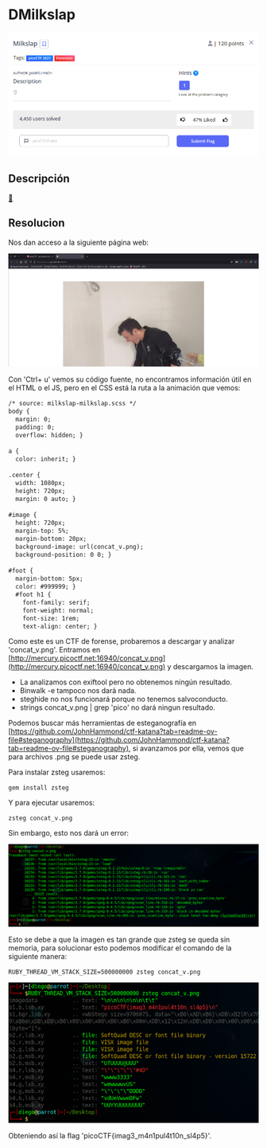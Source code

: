 # DMilkslap
![Descripcion del CTF](img/description.png)

## Descripción
[🥛](http://mercury.picoctf.net:16940/)

## Resolucion
Nos dan acceso a la siguiente página web:

![Web](img/page.png)

Con 'Ctrl+ u' vemos su código fuente, no encontramos información útil en el HTML o el JS, pero en el CSS está la ruta a la animación que vemos:

```
/* source: milkslap-milkslap.scss */
body {
  margin: 0;
  padding: 0;
  overflow: hidden; }

a {
  color: inherit; }

.center {
  width: 1080px;
  height: 720px;
  margin: 0 auto; }

#image {
  height: 720px;
  margin-top: 5%;
  margin-bottom: 20px;
  background-image: url(concat_v.png);
  background-position: 0 0; }

#foot {
  margin-bottom: 5px;
  color: #999999; }
  #foot h1 {
    font-family: serif;
    font-weight: normal;
    font-size: 1rem;
    text-align: center; }
```

Como este es un CTF de forense, probaremos a descargar y analizar 'concat_v.png'. Entramos en [http://mercury.picoctf.net:16940/concat_v.png](http://mercury.picoctf.net:16940/concat_v.png) y descargamos la imagen.

- La analizamos con exiftool pero no obtenemos ningún resultado.
- Binwalk -e tampoco nos dará nada.
- steghide no nos funcionará porque no tenemos salvoconducto.
- strings concat_v.png | grep 'pico' no dará ningun resultado.

Podemos buscar más herramientas de esteganografía en [https://github.com/JohnHammond/ctf-katana?tab=readme-ov-file#steganography](https://github.com/JohnHammond/ctf-katana?tab=readme-ov-file#steganography), si avanzamos por ella, vemos que para archivos .png se puede usar zsteg.

Para instalar zsteg usaremos:

```
gem install zsteg
```

Y para ejecutar usaremos:

```
zsteg concat_v.png
```

Sin embargo, esto nos dará un error:

![Consola](img/console1.png)

Esto se debe a que la imagen es tan grande que zsteg se queda sin memoria, para solucionar esto podemos modificar el comando de la siguiente manera:

```
RUBY_THREAD_VM_STACK_SIZE=500000000 zsteg concat_v.png
```

![Consola](img/console2.png)

Obteniendo así la flag 'picoCTF{imag3_m4n1pul4t10n_sl4p5}'.